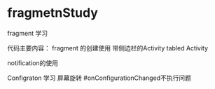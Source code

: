 # fragmetnStudy
fragment 学习

代码主要内容：
fragment 的创建使用
带侧边栏的Activity
tabled Activity

notification的使用

Configraton 学习  屏幕旋转
#onConfigurationChanged不执行问题
